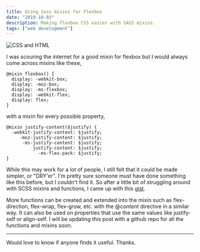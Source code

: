 ```yaml
---
title: Using Sass mixins for Flexbox
date: "2019-10-03"
description: Making flexbox CSS easier with SASS mixins.
tags: ["web development"]
---
```

![CSS and HTML](https://images.pexels.com/photos/160107/pexels-photo-160107.jpeg?auto=compress&cs=tinysrgb&dpr=2&h=650&w=940)

I was scouring the internet for a good mixin for flexbox but I would always come across mixins like these,

```
@mixin flexbox() {
  display: -webkit-box;
  display: -moz-box;
  display: -ms-flexbox;
  display: -webkit-flex;
  display: flex;
}
```
with a mixin for every possible property,
```
@mixin justify-content($justify) {
  -webkit-justify-content: $justify;
     -moz-justify-content: $justify;
      -ms-justify-content: $justify;
          justify-content: $justify;
            -ms-flex-pack: $justify;
}
```
While this may work for a lot of people, I still felt that it could be made simpler, or "DRY'er". I'm pretty sure someone must have done something like this before, but I couldn't find it. So after a little bit of struggling around with SCSS mixins and functions, I came up with this [gist](https://gist.github.com/Blazephoenix/aca2ab809fa44937f51452ce64b922c5#file-flexbox-mixins-scss "Flexbox mixins for SASS").

More functions can be created and extended into the mixin such as flex-direction, flex-wrap, flex-grow, etc. with the @content directive in a similar way. It can also be used on properties that use the same values like justify-self or align-self. I will be updating this post with a github repo for all the functions and mixins soon.

---
Would love to know if anyone finds it useful. Thanks.